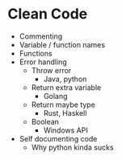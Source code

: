 # Clean Code

-   Commenting
-   Variable / function names
-   Functions
-   Error handling
    -   Throw error
        -   Java, python
    -   Return extra variable
        -   Golang
    -   Return maybe type
        -   Rust, Haskell
    -   Boolean
        -   Windows API
-   Self documenting code
    -   Why python kinda sucks
